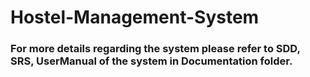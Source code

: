# Hostel-Management-System


### For more details regarding the system please refer to SDD, SRS, UserManual of the system in Documentation folder.
